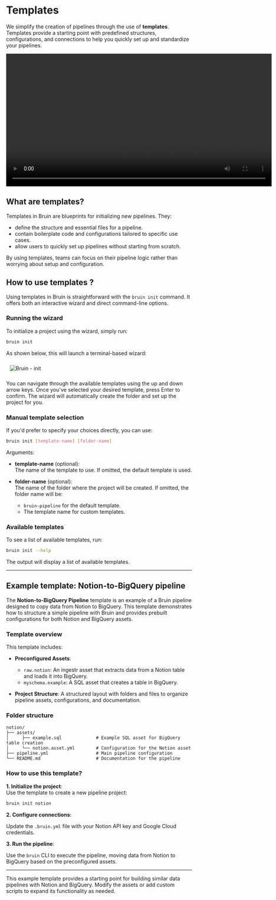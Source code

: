 # Templates 

We simplify the creation of pipelines through the use of **templates**. Templates provide a starting point with predefined structures, configurations, and connections to help you quickly set up and standardize your pipelines.

<video width="720" controls>
  <source src="tutorials/tutorial-media/bruin-templates-tutorial.mp4" type="video/mp4">
  Your browser does not support the video tag.
</video>

## What are templates?

Templates in Bruin are blueprints for initializing new pipelines. They:
- define the structure and essential files for a pipeline.
- contain boilerplate code and configurations tailored to specific use cases.
- allow users to quickly set up pipelines without starting from scratch.

By using templates, teams can focus on their pipeline logic rather than worrying about setup and configuration.


## How to use templates ?

Using templates in Bruin is straightforward with the `bruin init` command. It offers both an interactive wizard and direct command-line options.

### Running the wizard

To initialize a project using the wizard, simply run:
```bash
bruin init 
```
As shown below, this will launch a terminal-based wizard:

<img alt="Bruin - init" src="/init-wizard.gif" style="margin: 10px;" />

You can navigate through the available templates using the up and down arrow keys. Once you've selected your desired template, press Enter to confirm. 
The wizard will automatically create the folder and set up the project for you.
### Manual template selection
If you'd prefer to specify your choices directly, you can use:
```bash
bruin init [template-name] [folder-name]
```
Arguments:

- **template-name** (optional):  
  The name of the template to use. If omitted, the default template is used.

- **folder-name** (optional):  
  The name of the folder where the project will be created. If omitted, the folder name will be:  
    - `bruin-pipeline` for the default template.  
    - The template name for custom templates.

### Available templates

To see a list of available templates, run:

```bash
bruin init --help
```
The output will display a list of available templates.

---

## Example template: Notion-to-BigQuery pipeline

The **Notion-to-BigQuery Pipeline** template is an example of a Bruin pipeline designed to copy data from Notion to BigQuery. This template demonstrates how to structure a simple pipeline with Bruin and provides prebuilt configurations for both Notion and BigQuery assets.

### Template overview

This template includes:

- **Preconfigured Assets**:
  - `raw.notion`: An ingestr asset that extracts data from a Notion table and loads it into BigQuery.
  - `myschema.example`: A SQL asset that creates a table in BigQuery.

- **Project Structure**:
  A structured layout with folders and files to organize pipeline assets, configurations, and documentation.

### Folder structure

```plaintext
notion/
├── assets/
│     ├── example.sql             # Example SQL asset for BigQuery table creation
│     └── notion.asset.yml        # Configuration for the Notion asset
├── pipeline.yml                  # Main pipeline configuration
└── README.md                     # Documentation for the pipeline
```

### How to use this template?

**1. Initialize the project**:  
   Use the template to create a new pipeline project:
```bash
bruin init notion
``` 
**2. Configure connections**:

Update the `.bruin.yml` file with your Notion API key and Google Cloud credentials.

**3. Run the pipeline**:

Use the `bruin` CLI to execute the pipeline, moving data from Notion to BigQuery based on the preconfigured assets.

---

This example template provides a starting point for building similar data pipelines with Notion and BigQuery. Modify the assets or add custom scripts to expand its functionality as needed.
